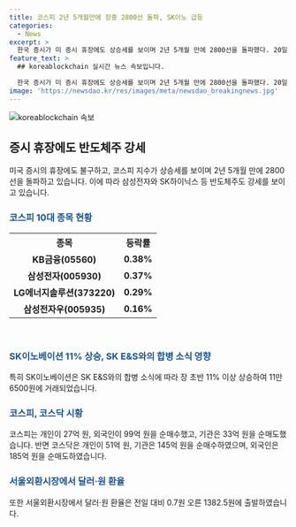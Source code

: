 ```yaml
---
title: 코스피 2년 5개월만에 장중 2800선 돌파, SK이노 급등
categories:
  - News
excerpt: >
  한국 증시가 미 증시 휴장에도 상승세를 보이며 2년 5개월 만에 2800선을 돌파했다. 20일 오전 9시37분 기준 코스피는 4.1p(0.15%) 상승한 2801.43을 기록했고, 반도체주는 강세를 보였다. 이에 개인은 27억 원, 외국인은 99억 원 각각 순매수했으며, 삼성전자와 SK하이닉스는 상승했다. 또한, SK이노베이션은 합병 소식에 11% 이상 상승하며 주목을 끌었다. 하지만 미 증시와 관련하여 반도체 업종 투자심리 회복에 따른 부담으로 차익실현이 예상되고 있으며, 코스닥은 상승세를 보이고 있다.
feature_text: >
  ## koreablockchain 실시간 뉴스 속보입니다.

  한국 증시가 미 증시 휴장에도 상승세를 보이며 2년 5개월 만에 2800선을 돌파했다. 20일 오전 9시37분 기준 코스피는 4.1p(0.15%) 상승한 2801.43을 기록했고, 반도체주는 강세를 보였다. 이에 개인은 27억 원, 외국인은 99억 원 각각 순매수했으며, 삼성전자와 SK하이닉스는 상승했다. 또한, SK이노베이션은 합병 소식에 11% 이상 상승하며 주목을 끌었다. 하지만 미 증시와 관련하여 반도체 업종 투자심리 회복에 따른 부담으로 차익실현이 예상되고 있으며, 코스닥은 상승세를 보이고 있다.
image: 'https://newsdao.kr/res/images/meta/newsdao_breakingnews.jpg'
---
```


<p><img src="https://newsdao.kr/res/images/meta/newsdao_breakingnews.jpg" alt="koreablockchain 속보" /></p>

<h2 data-ke-size="size26">증시 휴장에도 반도체주 강세</h2>

<p data-ke-size="size16">미국 증시의 휴장에도 불구하고, 코스피 지수가 상승세를 보이며 2년 5개월 만에 2800선을 돌파하고 있습니다. 이에 따라 삼성전자와 SK하이닉스 등 반도체주도 강세를 보이고 있습니다.</p>

<h3><b><span style="color: #1a5490;">코스피 10대 종목 현황</span></b></h3>

<table>
    <tr>
        <th>종목</th>
        <th>등락률</th>
    </tr>
    <tr>
        <td style="text-align: center; height: 17px;"><b>KB금융(05560)</b></td>
        <td style="text-align: center; height: 17px;"><b>0.38%</b></td>
    </tr>
    <tr>
        <td style="text-align: center; height: 17px;"><b>삼성전자(005930)</b></td>
        <td style="text-align: center; height: 17px;"><b>0.37%</b></td>
    </tr>
    <tr>
        <td style="text-align: center; height: 17px;"><b>LG에너지솔루션(373220)</b></td>
        <td style="text-align: center; height: 17px;"><b>0.29%</b></td>
    </tr>
    <tr>
        <td style="text-align: center; height: 17px;"><b>삼성전자우(005935)</b></td>
        <td style="text-align: center; height: 17px;"><b>0.16%</b></td>
    </tr>
</table>

<p data-ke-size="size16">&nbsp;</p>

<h3><b><span style="color: #1a5490;">SK이노베이션 11% 상승, SK E&S와의 합병 소식 영향</span></b></h3>

<p data-ke-size="size16">특히 SK이노베이션은 SK E&S와의 합병 소식에 따라 장 초반 11% 이상 상승하여 11만 6500원에 거래되었습니다.</p>

<h3><b><span style="color: #1a5490;">코스피, 코스닥 시황</span></b></h3>

<p data-ke-size="size16">코스피는 개인이 27억 원, 외국인이 99억 원을 순매수했고, 기관은 33억 원을 순매도했습니다. 반면 코스닥은 개인이 51억 원, 기관은 145억 원을 순매수하였으며, 외국인은 185억 원을 순매도하였습니다.</p>

<p data-ke-size="size16"></p>

<h3><b><span style="color: #1a5490;">서울외환시장에서 달러·원 환율</span></b></h3>

<p data-ke-size="size16">또한 서울외환시장에서 달러·원 환율은 전일 대비 0.7원 오른 1382.5원에 출발하였습니다.</p>

